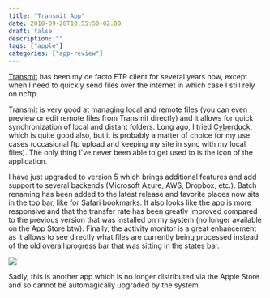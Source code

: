 ```yaml
---
title: "Transmit App"
date: 2018-09-28T10:55:50+02:00
draft: false
description: ""
tags: ["apple"]
categories: ["app-review"]
---
```


[Transmit](https://www.panic.com/transmit/) has been my de facto FTP client for several years now, except when I need to quickly send files over the internet in which case I still rely on ncftp.

<!--more-->

Transmit is very good at managing local and remote files (you can even preview or edit remote files from Transmit directly) and it allows for quick synchronization of local and distant folders. Long ago, I tried [Cyberduck](https://cyberduck.io), which is quite good also, but it is probably a matter of choice for my use cases (occasional ftp upload and keeping my site in sync with my local files). The only thing I've never been able to get used to is the icon of the application.

I have just upgraded to version 5 which brings additional features and add support to several backends (Microsoft Azure, AWS, Dropbox, etc.). Batch renaming has been added to the latest release and favorite places now sits in the top bar, like for Safari bookmarks.
It also looks like the app is more responsive and that the transfer rate has been greatly improved compared to the previous version that was installed on my system (no longer available on the App Store btw). Finally, the activity monitor is a great enhancement as it allows to see directly what files are currently being processed instead of the old overall progress bar that was sitting in the states bar.

![](/img/2018-09-28-19-36-26.png)

Sadly, this is another app which is no longer distributed via the Apple Store and so cannot be automagically upgraded by the system.